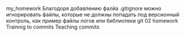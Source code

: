 my_homework
Благодоря добавлению фалйа .gitignore можно игнорировать файлы, которые не должны попадать под версионный контроль, как пример файлы логов или библиотеки
git 02 homework
Trainnig to commits
Teaching commits
